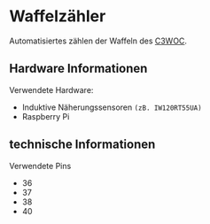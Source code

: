  Waffelzähler
==================

Automatisiertes zählen der Waffeln des [C3WOC](https://c3woc.de).

 Hardware Informationen
------------------------
Verwendete Hardware:
 + Induktive Näherungssensoren ``(zB. IW120RT55UA)``
 + Raspberry Pi

 technische Informationen
 --------------------------
 Verwendete Pins
  + 36
  + 37
  + 38
  + 40
  
 
